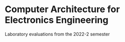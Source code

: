 # Computer Architecture for Electronics Engineering 
Laboratory evaluations from the 2022-2 semester
